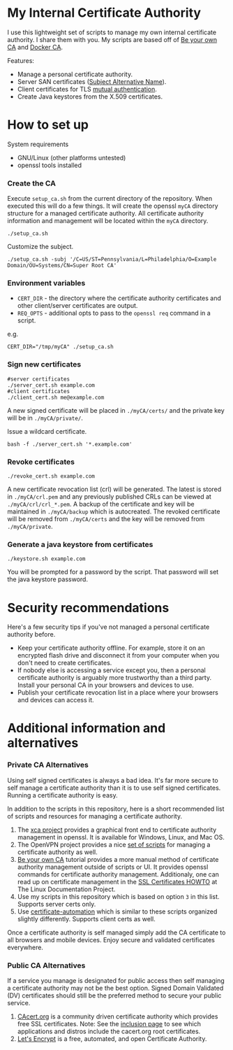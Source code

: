 # My Internal Certificate Authority

I use this lightweight set of scripts to manage my own internal certificate
authority.  I share them with you.  My scripts are based off of
[Be your own CA][yourca_tut] and [Docker CA][docker_ca].

Features:

* Manage a personal certificate authority.
* Server SAN certificates ([Subject Alternative Name][wiki_san]).
* Client certificates for TLS [mutual authentication][wiki_ma].
* Create Java keystores from the X.509 certificates.

# How to set up

System requirements

* GNU/Linux (other platforms untested)
* openssl tools installed

### Create the CA

Execute `setup_ca.sh` from the current directory of the repository.  When
executed this will do a few things.  It will create the openssl `myCA` directory
structure for a managed certificate authority.  All certificate authority
information and management will be located within the `myCA` directory.

    ./setup_ca.sh

Customize the subject.

    ./setup_ca.sh -subj '/C=US/ST=Pennsylvania/L=Philadelphia/O=Example Domain/OU=Systems/CN=Super Root CA'

### Environment variables

* `CERT_DIR` - the directory where the certificate authority certificates and
  other client/server certificates are output.
* `REQ_OPTS` - additional opts to pass to the `openssl req` command in a script.

e.g.

    CERT_DIR="/tmp/myCA" ./setup_ca.sh

### Sign new certificates

    #server certificates
    ./server_cert.sh example.com
    #client certificates
    ./client_cert.sh me@example.com

A new signed certificate will be placed in `./myCA/certs/` and the private key
will be in `./myCA/private/`.

Issue a wildcard certificate.

    bash -f ./server_cert.sh '*.example.com'

### Revoke certificates

    ./revoke_cert.sh example.com

A new certificate revocation list (crl) will be generated.  The latest is stored
in `./myCA/crl.pem` and any previously published CRLs can be viewed at
`./myCA/crl/crl_*.pem`.  A backup of the certificate and key will be maintained
in `./myCA/backup` which is autocreated.  The revoked certificate will be
removed from `./myCA/certs` and the key will be removed from `./myCA/private`.

### Generate a java keystore from certificates

    ./keystore.sh example.com

You will be prompted for a password by the script.  That password will set the
java keystore password.

# Security recommendations

Here's a few security tips if you've not managed a personal certificate
authority before.

* Keep your certificate authority offline.  For example, store it on an
  encrypted flash drive and disconnect it from your computer when you don't need
  to create certificates.
* If nobody else is accessing a service except you, then a personal certificate
  authority is arguably more trustworthy than a third party.  Install your
  personal CA in your browsers and devices to use.
* Publish your certificate revocation list in a place where your browsers and
  devices can access it.

# Additional information and alternatives

### Private CA Alternatives

Using self signed certificates is always a bad idea. It's far more secure to
self manage a certificate authority than it is to use self signed certificates.
Running a certificate authority is easy.

In addition to the scripts in this repository, here is a short recommended list
of scripts and resources for managing a certificate authority.

1. The [xca project][xca] provides a graphical front end to certificate
   authority management in openssl.  It is available for Windows, Linux, and Mac
   OS.
2. The OpenVPN project provides a nice [set of scripts][ovpn_scripts] for
   managing a certificate authority as well.
3. [Be your own CA][yourca_tut] tutorial provides a more manual method of
   certificate authority management outside of scripts or UI.  It provides
   openssl commands for certificate authority management.  Additionaly, one can
   read up on certificate management in the [SSL Certificates HOWTO][tldp_certs]
   at The Linux Documentation Project.
4. Use my scripts in this repository which is based on option `3` in this list.
   Supports server certs only.
5. Use [certificate-automation][cert_auto] which is similar to these scripts
   organized slightly differently.  Supports client certs as well.

Once a certificate authority is self managed simply add the CA certificate to
all browsers and mobile devices. Enjoy secure and validated certificates
everywhere.

### Public CA Alternatives

If a service you manage is designated for public access then self managing a
certificate authority may not be the best option.  Signed Domain Validated (DV)
certificates should still be the preferred method to secure your public service.

1. [CAcert.org][cacert] is a community driven certificate authority which
   provides free SSL certificates.  Note:  See the [inclusion
   page][cacert_inclusion] to see which applications and distros
   include the cacert.org root certificates.
2. [Let's Encrypt][lets_encrypt] is a free, automated, and open Certificate
   Authority.

[cacert]: http://www.cacert.org/
[cacert_inclusion]: http://wiki.cacert.org/InclusionStatus
[cert_auto]: https://github.com/berico-rclayton/certificate-automation
[docker_ca]: https://docs.docker.com/engine/security/https/
[lets_encrypt]: https://letsencrypt.org/
[ovpn_scripts]: http://openvpn.net/index.php/open-source/documentation/howto.html#pki
[tldp_certs]: http://www.tldp.org/HOWTO/SSL-Certificates-HOWTO/x195.html
[wiki_ma]: https://en.wikipedia.org/wiki/Mutual_authentication
[wiki_san]: https://en.wikipedia.org/wiki/Subject_Alternative_Name
[xca]: http://sourceforge.net/projects/xca/
[yourca_tut]: http://www.g-loaded.eu/2005/11/10/be-your-own-ca/
